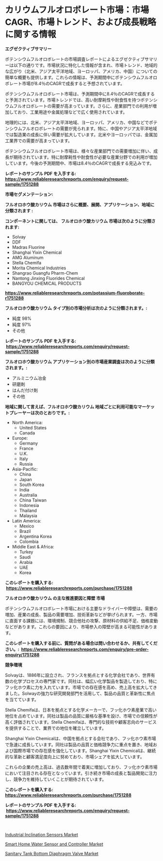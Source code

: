 <p><h1>カリウムフルオロボレート市場：市場CAGR、市場トレンド、および成長戦略に関する情報</h1></p><p><strong>エグゼクティブサマリー</strong></p>
<p><p>ポテンシウムフルオロボレートの市場調査レポートによるエグゼクティブサマリーは以下の通りです。市場状況に特化した情報が含まれ、市場トレンド、地域的な広がり（北米、アジア太平洋地域、ヨーロッパ、アメリカ、中国）についての簡単な概要も提供します。これらの情報は、予測期間中にポテンシウムフルオロボレート市場が8.4％のCAGRで成長すると予想されています。</p><p>ポテンシウムフルオロボレート市場は、予測期間中に8.4％のCAGRで成長すると予測されています。市場トレンドでは、高い耐摩耗性や耐食性を持つポテンシウムフルオロボレートの需要が高まっています。さらに、産業部門での利用が増加しており、工業用途や金属処理などで広く使用されています。</p><p>地理的には、北米、アジア太平洋地域、ヨーロッパ、アメリカ、中国などでポテンシウムフルオロボレートの需要が見られます。特に、中国やアジア太平洋地域では製造業の成長に伴い需要が拡大しています。北米やヨーロッパでは、金属加工業界での需要が高まっています。</p><p>ポテンシウムフルオロボレート市場は、様々な産業部門での需要増加に伴い、成長が期待されています。特に耐摩耗性や耐食性が必要な産業分野での利用が増加しています。今後の予測期間中、市場は8.4％のCAGRで成長する見込みです。</p></p>
<p><strong>レポートのサンプル PDF を入手する: <a href="https://www.reliableresearchreports.com/enquiry/request-sample/1751288">https://www.reliableresearchreports.com/enquiry/request-sample/1751288</a></strong></p>
<p><strong>市場セグメンテーション:</strong></p>
<p><strong> フルオロホウ酸カリウム 市場はさらに概要、展開、アプリケーション、地域に分類されます :</strong></p>
<p><strong>コンポーネントに関しては、 フルオロホウ酸カリウム 市場は次のように分類されます: &nbsp;</strong></p>
<p><ul><li>Solvay</li><li>DDF</li><li>Madras Fluorine</li><li>Shanghai Yixin Chemical</li><li>AMG Aluminum</li><li>Stella Chemifa</li><li>Morita Chemical Industries</li><li>Shangrao Guangfu Pharm-Chem</li><li>Nantong Jinxing Fluorides Chemical</li><li>BANGYOU CHEMICAL PRODUCTS</li></ul></p>
<p><strong><a href="https://www.reliableresearchreports.com/potassium-fluoroborate-r1751288">https://www.reliableresearchreports.com/potassium-fluoroborate-r1751288</a></strong></p>
<p><strong> フルオロホウ酸カリウム タイプ別の市場分析は次のように分類されます。:</strong></p>
<p><ul><li>純度 98%</li><li>純度 97%</li><li>その他</li></ul></p>
<p><strong>レポートのサンプル PDF を入手する: &nbsp;<a href="https://www.reliableresearchreports.com/enquiry/request-sample/1751288">https://www.reliableresearchreports.com/enquiry/request-sample/1751288</a></strong></p>
<p><strong> フルオロホウ酸カリウム アプリケーション別の市場産業調査は次のように分類されます。:</strong></p>
<p><ul><li>アルミニウム冶金</li><li>研磨剤</li><li>はんだ付け剤</li><li>その他</li></ul></p>
<p><strong>地域に関して言えば、フルオロホウ酸カリウム 地域ごとに利用可能なマーケットプレーヤーは次のとおりです。:</strong></p>
<p><ul>
    <li>
        North America:
        <ul>
            <li>United States</li>
            <li>Canada</li>
        </ul>
    </li>
    <li>
        Europe:
        <ul>
            <li>Germany</li>
            <li>France</li>
            <li>U.K.</li>
            <li>Italy</li>
            <li>Russia</li>
        </ul>
    </li>
    <li>
        Asia-Pacific:
        <ul>
            <li>China</li>
            <li>Japan</li>
            <li>South Korea</li>
            <li>India</li>
            <li>Australia</li>
            <li>China Taiwan</li>
            <li>Indonesia</li>
            <li>Thailand</li>
            <li>Malaysia</li>
        </ul>
    </li>
    <li>
        Latin America:
        <ul>
            <li>Mexico</li>
            <li>Brazil</li>
            <li>Argentina Korea</li>
            <li>Colombia</li>
        </ul>
    </li>
    <li>
        Middle East & Africa:
        <ul>
            <li>Turkey</li>
            <li>Saudi</li>
            <li>Arabia</li>
            <li>UAE</li>
            <li>Korea</li>
        </ul>
    </li>
    </ul></p>
<p><strong>このレポートを購入する: &nbsp;<a href="https://www.reliableresearchreports.com/purchase/1751288">https://www.reliableresearchreports.com/purchase/1751288</a></strong></p>
<p><strong>フルオロホウ酸カリウム の主な推進要因と障壁 市場</strong></p>
<p><p>ポテンシウムフルオロボレート市場における主要なドライバーや障壁は、需要の増加、産業の成長、製品の需要増加、技術革新などが挙げられます。一方、市場に直面する課題には、環境規制、競合他社の攻撃、原材料の供給不足、価格変動などがあります。これらの要因により、市場参入の障壁が高まる可能性があります。</p></p>
<p><strong>このレポートを購入する前に、質問がある場合は問い合わせるか、共有してください。:&nbsp; <a href="https://www.reliableresearchreports.com/enquiry/pre-order-enquiry/1751288">https://www.reliableresearchreports.com/enquiry/pre-order-enquiry/1751288</a></strong></p>
<p><strong>競争環境</strong></p>
<p><p>Solvayは、1886年に設立され、フランスを拠点とする化学会社であり、世界有数の化学プロセスの専門家です。同社は、幅広い化学製品を製造しており、特にフッ化ホウ素に力を入れています。市場での存在感を高め、売上高を拡大してきました。Solwayの強力な研究開発部門を活用して、製品の品質と革新性に焦点を当てています。</p><p>Stella Chemifaは、日本を拠点とする化学メーカーで、フッ化ホウ素産業で高い地位を占めています。同社は製品の品質に厳格な基準を設け、市場での信頼性が高く評価されています。Stella Chemifaは、専門的な技術や顧客志向のサービスを提供することで、業界での地位を確立しています。</p><p>Shanghai Yixin Chemicalは、中国を拠点とする会社であり、フッ化ホウ素市場で急速に成長しています。同社は製品の品質と価格競争力に重点を置き、地域および国際市場での存在感を強化しています。Shanghai Yixin Chemicalは、継続的な革新と顧客満足度向上に努めており、市場シェアを拡大しています。</p><p>これらの企業の売上高は、過去数年間で着実に増加しており、フッ化ホウ素市場において注目される存在となっています。引き続き市場の成長と製品開発に注力し、競争力を維持していくことが期待されています。</p></p>
<p><strong>このレポートを購入する: &nbsp; <a href="https://www.reliableresearchreports.com/purchase/1751288">https://www.reliableresearchreports.com/purchase/1751288</a></strong></p>
<p><strong>レポートのサンプル PDF を入手する: &nbsp;<a href="https://www.reliableresearchreports.com/enquiry/request-sample/1751288">https://www.reliableresearchreports.com/enquiry/request-sample/1751288</a></strong><strong></strong></p>
<p>&nbsp;</p>
<p><p><a href="https://flame-sidecar-702.notion.site/Industrial-Inclination-Sensors-Market-Insights-into-Market-CAGR-Market-Trends-and-Growth-Strategi-f7af0a2a2b0248998b39a94c7d9ee671">Industrial Inclination Sensors Market</a></p><p><a href="https://pretty-mail-caf.notion.site/Smart-Home-Water-Sensor-and-Controller-Market-The-Key-To-Successful-Business-Strategy-Forecast-Till-6d0489f550e54bb0b8df7b0a5f7a9fad">Smart Home Water Sensor and Controller Market</a></p><p><a href="https://view.publitas.com/reportprime-1/sanitary-tank-bottom-diaphragm-valve-market-report-reveals-the-latest-trends-and-growth-opportunities-of-this-market/">Sanitary Tank Bottom Diaphragm Valve Market</a></p></p>